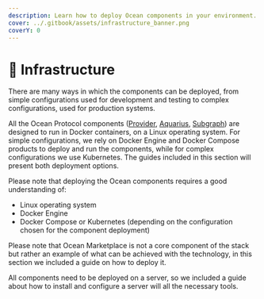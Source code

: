 ```yaml
---
description: Learn how to deploy Ocean components in your environment.
cover: ../.gitbook/assets/infrastructure_banner.png
coverY: 0
---
```


# 🔨 Infrastructure

There are many ways in which the components can be deployed, from simple configurations used for development and testing to complex configurations, used for production systems.

All the Ocean Protocol components ([Provider](../developers/provider/), [Aquarius](../developers/aquarius/), [Subgraph](../developers/subgraph/)) are designed to run in Docker containers, on a Linux operating system. For simple configurations, we rely on Docker Engine and Docker Compose products to deploy and run the components, while for complex configurations we use Kubernetes. The guides included in this section will present both deployment options.

Please note that deploying the Ocean components requires a good understanding of:

* Linux operating system
* Docker Engine
* Docker Compose or Kubernetes (depending on the configuration chosen for the component deployment)

Please note that Ocean Marketplace is not a core component of the stack but rather an example of what can be achieved with the technology, in this section we included a guide on how to deploy it.

All components need to be deployed on a server, so we included a guide about how to install and configure a server will all the necessary tools.
